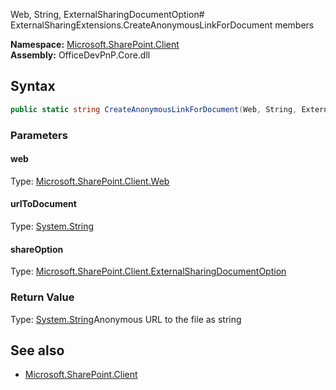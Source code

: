 Web, String, ExternalSharingDocumentOption# ExternalSharingExtensions.CreateAnonymousLinkForDocument members
  

**Namespace:** [Microsoft.SharePoint.Client](Microsoft.SharePoint.Client.md)  
**Assembly:** OfficeDevPnP.Core.dll  
## Syntax
```C#
public static string CreateAnonymousLinkForDocument(Web, String, ExternalSharingDocumentOption)
```
### Parameters
#### web
Type: [Microsoft.SharePoint.Client.Web](Microsoft.SharePoint.Client.Web.md) 
#### 
#### urlToDocument
Type: [System.String](System.String.md) 
#### 
#### shareOption
Type: [Microsoft.SharePoint.Client.ExternalSharingDocumentOption](Microsoft.SharePoint.Client.ExternalSharingDocumentOption.md) 
#### 
### Return Value
Type: [System.String](System.String.md)Anonymous URL to the file as string
## See also
- [Microsoft.SharePoint.Client](Microsoft.SharePoint.Client.md)
